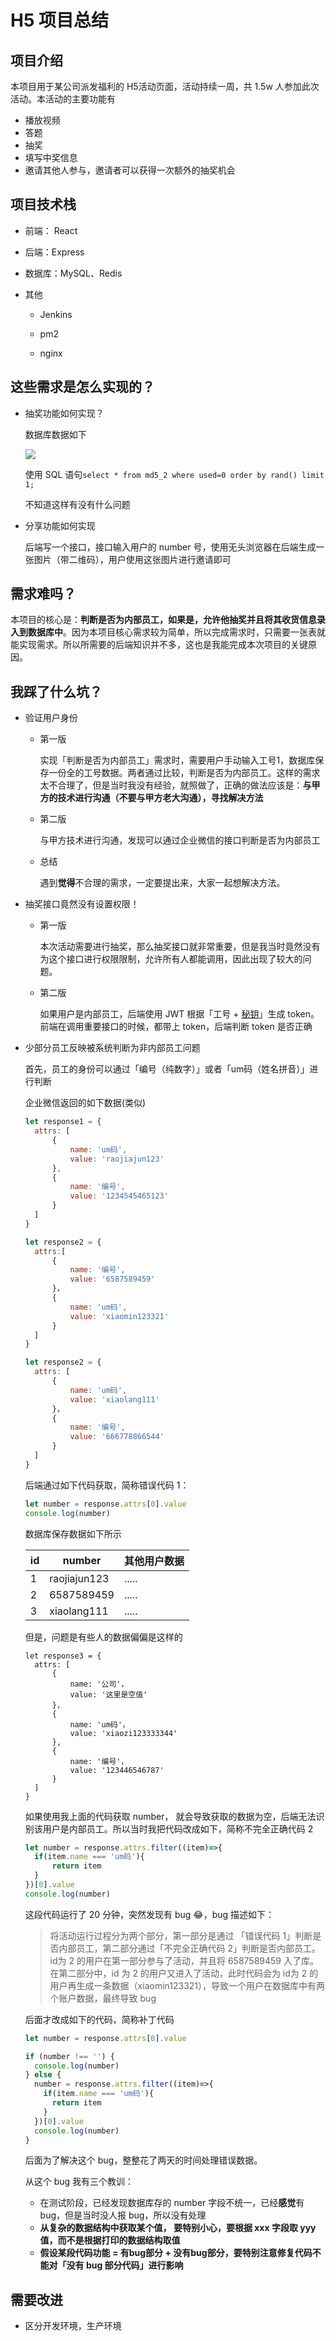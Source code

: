 #  H5 项目总结

## 项目介绍

本项目用于某公司派发福利的 H5活动页面，活动持续一周，共 1.5w 人参加此次活动。本活动的主要功能有

- 播放视频
- 答题
- 抽奖
- 填写中奖信息
- 邀请其他人参与，邀请者可以获得一次额外的抽奖机会

## 项目技术栈

- 前端： React

- 后端：Express

- 数据库：MySQL、Redis

- 其他

  - Jenkins

  - pm2

  - nginx

    

## 这些需求是怎么实现的？

- 抽奖功能如何实现？

  数据库数据如下

  ![](https://raw.githubusercontent.com/wojiaofengzhongzhuifeng/image-host/master/img/85D69001-A2C1-45A2-B9CA-B8CCACFFCF0E.png)

  使用 SQL 语句`select * from md5_2 where used=0 order by rand() limit 1;`

  不知道这样有没有什么问题

  

- 分享功能如何实现

  后端写一个接口，接口输入用户的 number 号，使用无头浏览器在后端生成一张图片（带二维码），用户使用这张图片进行邀请即可
  
  



## 需求难吗？

本项目的核心是：**判断是否为内部员工，如果是，允许他抽奖并且将其收货信息录入到数据库中**。因为本项目核心需求较为简单，所以完成需求时，只需要一张表就能实现需求。所以所需要的后端知识并不多，这也是我能完成本次项目的关键原因。



## 我踩了什么坑？

- 验证用户身份

  - 第一版

    实现「判断是否为内部员工」需求时，需要用户手动输入工号1，数据库保存一份全的工号数据。两者通过比较，判断是否为内部员工。这样的需求太不合理了，但是当时我没有经验，就照做了，正确的做法应该是：**与甲方的技术进行沟通（不要与甲方老大沟通），寻找解决方法**

  - 第二版

    与甲方技术进行沟通，发现可以通过企业微信的接口判断是否为内部员工

  - 总结

    遇到**觉得**不合理的需求，一定要提出来，大家一起想解决方法。

- 抽奖接口竟然没有设置权限！

  - 第一版

    本次活动需要进行抽奖，那么抽奖接口就非常重要，但是我当时竟然没有为这个接口进行权限限制，允许所有人都能调用，因此出现了较大的问题。

  - 第二版

    如果用户是内部员工，后端使用 JWT 根据「工号 + [秘钥](https://github.com/auth0/node-jsonwebtoken#usage)」生成 token。前端在调用重要接口的时候，都带上 token，后端判断 token 是否正确

- 少部分员工反映被系统判断为非内部员工问题

  首先，员工的身份可以通过「编号（纯数字）」或者「um码（姓名拼音）」进行判断

  企业微信返回的如下数据(类似)

  ```javascript
  let response1 = {
  	attrs: [
  		{
  			name: 'um码',
  			value: 'raojiajun123'
  		},
  		{
  			name: '编号',
  			value: '1234545465123'
  		}
  	]
  }
  
  let response2 = {
  	attrs:[
  		{
  			name: '编号',
  			value: '6587589459'
  		}，
  		{
  			name: 'um码',
  			value: 'xiaomin123321'
  		}
  	]
  }
  
  let response2 = {
  	attrs: [
  		{
  			name: 'um码',
  			value: 'xiaolang111'
  		}，
  		{
  			name: '编号',
  			value: '666778866544'
  		}
  	]
  }
  ```

  后端通过如下代码获取，简称错误代码 1：

  ```javascript
  let number = response.attrs[0].value
  console.log(number)
  ```

  

  数据库保存数据如下所示

  | id   | number       | 其他用户数据 |
  | ---- | ------------ | ------------ |
  | 1    | raojiajun123 | .....        |
  | 2    | 6587589459   | .....        |
  | 3    | xiaolang111  | .....        |

  

  但是，问题是有些人的数据偏偏是这样的

  ```
  let response3 = {
  	attrs: [
  		{
  			name: '公司'，
  			value: '这里是空值'
  		}，
  		{
  			name: 'um码'，
  			value: 'xiaozi123333344'
  		},
  		{
  			name: '编号'，
  			value: '123446546787'
		}
  	]
  }
  ```
  
  如果使用我上面的代码获取 number， 就会导致获取的数据为空，后端无法识别该用户是内部员工。所以当时我把代码改成如下，简称不完全正确代码 2
  
  ```javascript
  let number = response.attrs.filter((item)=>{
  	if(item.name === 'um码'){
  		return item
  	}
  })[0].value
  console.log(number)
  ```
  
  这段代码运行了 20 分钟，突然发现有 bug 😂，bug 描述如下：
  
  > 将活动运行过程分为两个部分，第一部分是通过 「错误代码 1」判断是否内部员工，第二部分通过「不完全正确代码 2」判断是否内部员工。id为 2 的用户在第一部分参与了活动，并且将 6587589459 入了库。在第二部分中，id 为 2 的用户又进入了活动，此时代码会为 id为 2 的用户再生成一条数据（xiaomin123321），导致一个用户在数据库中有两个账户数据，最终导致 bug
  
  后面才改成如下的代码，简称补丁代码
  
  ```javascript
  let number = response.attrs[0].value
  
  if (number !== '') {
  	console.log(number)
  } else {
    number = response.attrs.filter((item)=>{
      if(item.name === 'um码'){
        return item
      }
    })[0].value
    console.log(number)
  }
  ```
  
  后面为了解决这个 bug，整整花了两天的时间处理错误数据。
  
  从这个 bug 我有三个教训：
  
  - 在测试阶段，已经发现数据库存的 number 字段不统一，已经**感觉**有 bug，但是当时没人报 bug，所以没有处理
  - **从复杂的数据结构中获取某个值， 要特别小心，要根据 xxx 字段取 yyy 值，而不是根据打印的数据结构取值**
  - **假设某段代码功能 = 有bug部分 + 没有bug部分，要特别注意修复代码不能对「没有 bug 部分代码」进行影响**





## 需要改进

- 区分开发环境，生产环境

